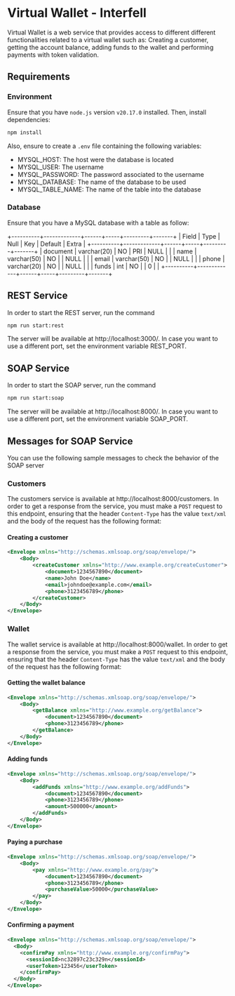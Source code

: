 # Virtual Wallet - Interfell

Virtual Wallet is a web service that provides access to different different functionalities related to a virtual wallet such as: Creating a customer, getting the account balance, adding funds to the wallet and performing payments with token validation.

## Requirements

### Environment

Ensure that you have `node.js` version `v20.17.0` installed. Then, install dependencies:

```bash
npm install
```

Also, ensure to create a `.env` file containing the following variables:

- MYSQL_HOST: The host were the database is located
- MYSQL_USER: The username
- MYSQL_PASSWORD: The password associated to the username
- MYSQL_DATABASE: The name of the database to be used
- MYSQL_TABLE_NAME: The name of the table into the database

### Database

Ensure that you have a MySQL database with a table as follow:

+----------+-------------+------+-----+---------+-------+
| Field    | Type        | Null | Key | Default | Extra |
+----------+-------------+------+-----+---------+-------+
| document | varchar(20) | NO   | PRI | NULL    |       |
| name     | varchar(50) | NO   |     | NULL    |       |
| email    | varchar(50) | NO   |     | NULL    |       |
| phone    | varchar(20) | NO   |     | NULL    |       |
| funds    | int         | NO   |     | 0       |       |
+----------+-------------+------+-----+---------+-------+

## REST Service

In order to start the REST server, run the command

```bash
npm run start:rest
```

The server will be available at http://localhost:3000/. In case you want to use a different port, set the environment variable REST_PORT.

## SOAP Service

In order to start the SOAP server, run the command

```bash
npm run start:soap
```

The server will be available at http://localhost:8000/. In case you want to use a different port, set the environment variable SOAP_PORT.

## Messages for SOAP Service

You can use the following sample messages to check the behavior of the SOAP server

### Customers

The customers service is available at http://localhost:8000/customers. In order to get a response from the service, you must make a `POST` request to this endpoint, ensuring that the header `Content-Type` has the value `text/xml` and the body of the request has the following format:

#### Creating a customer

```xml
<Envelope xmlns="http://schemas.xmlsoap.org/soap/envelope/">
    <Body>
        <createCustomer xmlns="http://www.example.org/createCustomer">
            <document>1234567890</document>
            <name>John Doe</name>
            <email>johndoe@example.com</email>
            <phone>3123456789</phone>
        </createCustomer>
    </Body>
</Envelope>
```

### Wallet

The wallet service is available at http://localhost:8000/wallet. In order to get a response from the service, you must make a `POST` request to this endpoint, ensuring that the header `Content-Type` has the value `text/xml` and the body of the request has the following format:

#### Getting the wallet balance

```xml
<Envelope xmlns="http://schemas.xmlsoap.org/soap/envelope/">
    <Body>
        <getBalance xmlns="http://www.example.org/getBalance">
            <document>1234567890</document>
            <phone>3123456789</phone>
        </getBalance>
    </Body>
</Envelope>
```

#### Adding funds

```xml
<Envelope xmlns="http://schemas.xmlsoap.org/soap/envelope/">
    <Body>
        <addFunds xmlns="http://www.example.org/addFunds">
            <document>1234567890</document>
            <phone>3123456789</phone>
            <amount>500000</amount>
        </addFunds>
    </Body>
</Envelope>
```

#### Paying a purchase

```xml
<Envelope xmlns="http://schemas.xmlsoap.org/soap/envelope/">
    <Body>
        <pay xmlns="http://www.example.org/pay">
            <document>1234567890</document>
            <phone>3123456789</phone>
            <purchaseValue>50000</purchaseValue>
        </pay>
    </Body>
</Envelope>
```

#### Confirming a payment

```xml
<Envelope xmlns="http://schemas.xmlsoap.org/soap/envelope/">
  <Body>
    <confirmPay xmlns="http://www.example.org/confirmPay">
      <sessionId>nc32897c23c329n</sessionId>
      <userToken>123456</userToken>
    </confirmPay>
  </Body>
</Envelope>
```